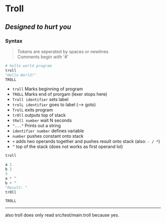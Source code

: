 # Troll

## *Designed to hurt you*

### Syntax

> Tokens are seperated by spaces or newlines \
> Comments begin with '#'

```python
# hello world program
troll
"Hello World!" 
TROLL
```

- `troll` Marks beginning of program
- `TROLL` Marks end of prorgam (lexer stops here)
- `Troll identifier` sets label
- `trolL identifier` goes to label (--> goto)
- `TrolL` exits program
- `trOll` outputs top of stack
- `tRoll number` wait N seconds
- `"..."` Prints out a string
- `identifier number` defines variable
- `number` pushes constant onto stack
- `+` adds two operands together and pushes result onto stack (also: `- / *`)
- `^` top of the stack (does not works as first operand lol)

```python
troll 

a 1
b 2
3
a * ^
b + ^
"Result: "
trOll

TROLL 
```

---

also troll does only read src/test/main.troll because yes.
